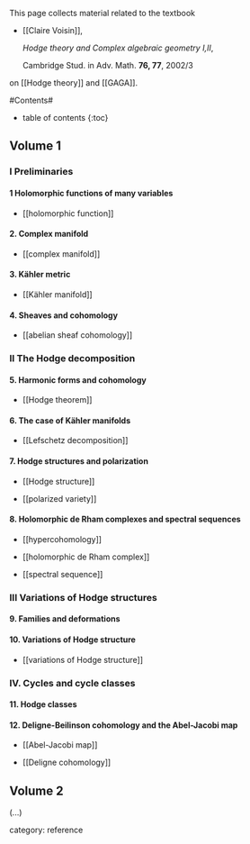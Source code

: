 

This page collects material related to the textbook

* [[Claire Voisin]], 

  _Hodge theory and Complex algebraic geometry I,II_, 

  Cambridge Stud. in Adv. Math. __76, 77__, 2002/3

on [[Hodge theory]] and [[GAGA]].

#Contents#
* table of contents
{:toc}

## Volume 1

### I Preliminaries

#### 1 Holomorphic functions of many variables

* [[holomorphic function]]

#### 2. Complex manifold

* [[complex manifold]]

#### 3. Kähler metric

* [[Kähler manifold]]

#### 4. Sheaves and cohomology

* [[abelian sheaf cohomology]]

### II The Hodge decomposition

#### 5. Harmonic forms and cohomology

* [[Hodge theorem]]

#### 6. The case of Kähler manifolds

* [[Lefschetz decomposition]]

#### 7. Hodge structures and polarization

* [[Hodge structure]]

* [[polarized variety]]

#### 8. Holomorphic de Rham complexes and spectral sequences

* [[hypercohomology]]

* [[holomorphic de Rham complex]]

* [[spectral sequence]]

### III Variations of Hodge structures

#### 9. Families and deformations

#### 10. Variations of Hodge structure

* [[variations of Hodge structure]]

### IV. Cycles and cycle classes

#### 11. Hodge classes

#### 12. Deligne-Beilinson cohomology and the Abel-Jacobi map

* [[Abel-Jacobi map]]

* [[Deligne cohomology]]

## Volume 2

(...)


category: reference